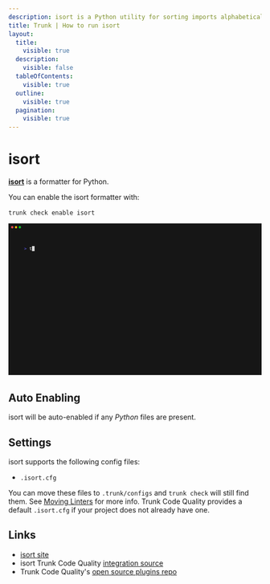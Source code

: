 ```yaml
---
description: isort is a Python utility for sorting imports alphabetically and automatically separating them into sections and by type. 
title: Trunk | How to run isort
layout:
  title:
    visible: true
  description:
    visible: false
  tableOfContents:
    visible: true
  outline:
    visible: true
  pagination:
    visible: true
---
```


# isort

[**isort**](https://pycqa.github.io/isort/) is a formatter for Python.

You can enable the isort formatter with:

```shell
trunk check enable isort
```
![isort example output](/.gitbook/assets/isort.gif)
## Auto Enabling

isort will be auto-enabled if any *Python* files are present.

## Settings

isort supports the following config files:
* `.isort.cfg`

You can move these files to `.trunk/configs` and `trunk check` will still find them. See [Moving Linters](../configure-linters#moving-linters) for more info.
Trunk Code Quality provides a default `.isort.cfg` if your project does not already have one.



## Links

- [isort site](https://pycqa.github.io/isort/)
- isort Trunk Code Quality [integration source](https://github.com/trunk-io/plugins/tree/main/linters/isort)
- Trunk Code Quality's [open source plugins repo](https://github.com/trunk-io/plugins/tree/main)
